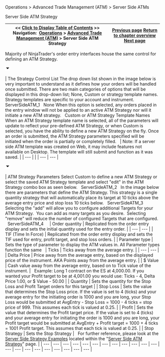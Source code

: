 ﻿


Operations \> Advanced Trade Management (ATM) \> Server Side ATMs






















Server Side ATM Strategy







| \<\< [Click to Display Table of Contents](server-side-atm-strategy.md) \>\> **Navigation:**     [Operations](operations.md) \> [Advanced Trade Management (ATM)](advanced_trade_management_atm.md) \> Server Side ATM Strategy | [Previous page](faq.md) [Return to chapter overview](advanced_trade_management_atm.md) [Next page](server-side-stop-strategy.md) |
| --- | --- |














Majority of NinjaTrader's order entry interfaces house the same control for defining an ATM Strategy.


![tog_minus](tog_minus.gif)




| The Strategy Control List The drop down list shown in the image below is very important to understand as it defines how your orders will be handled once submitted. There are two main categories of options that will be displayed in this drop\-down list; None, Custom or strategy template names. Strategy templates are specific to your account and instrument.   ServerSideATM_1   None When this option is selected, any orders placed in the entry window will not be applied to an active ATM Strategy nor will it initiate a new ATM strategy.   Custom or ATM Strategy Template Names When an ATM Strategy template name is selected, all of the parameters will update to reflect your pre\-defined ATM Strategy, or when Custom is selected, you have the ability to define a new ATM Strategy on the fly. Once an order is submitted, the ATM Strategy parameters specified will be initiated when the order is partially or completely filled.     | Note: If a server side ATM template was created on Web, it may include features not available on Desktop. The template will still submit and function as it was saved. | | --- | |
| --- | --- |



![tog_minus](tog_minus.gif)




| ATM Strategy Parameters Select Custom to define a new ATM Strategy or select the saved ATM Strategy template and select "edit" in the ATM Strategy combo box as seen below.   ServerSideATM_2   In the image below there are parameters that define the ATM Strategy. This strategy is a single quantity strategy that will automatically place its target at 10 ticks above the average entry price and stop loss 10 ticks below.   ServerSideATM_3   Selecting the "add" will allow you to configure additional Targets for your ATM Strategy.  You can add as many targets as you desire.  Selecting "remove" will reduce the number of configured Targets that are configured.   ServerSideATM_4       | Order quantity | Replicated from the order entry display and sets the initial quantity used for the entry order. | | --- | --- | | TIF (Time In Force) | Replicated from the order entry display and sets the TIF used for entry, profit target, and stop loss orders. | | Parameter type | Sets the type of parameter to display the ATM values in. All Parameter types function the same     | Ticks | Ticks away from the average entry. | | --- | --- | | Delta Price | Price away from the average entry, based on the displayed price of the instrument. AKA Points away from the average entry. | | $ Value | Cash value away from the average entry, based on to Tick value of the instrument. |      Example: Long 1 contract on the ES at 4,000\.00\. If you wanted your Profit target to be at 4,001\.00 you would use: Ticks \- 4, Delta Price 1\.00, or $ Value \- 50\.00 | | Quantity | Sets the quantity for the Stop Loss and Profit Target orders for this target | | Stop Loss | Sets the value that determines the Stop Loss price. If the value is set to 4 (ticks) and your average entry for the initiating order is 1000 and you are long, your Stop Loss would be submitted at AvgEntry \- Stop Loss \= 1000 \- 4 ticks \= stop price of 999\. This assumes each tick is valued at 0\.25\. | | Profit | Sets the value that determines the Profit target price. If the value is set to 4 (ticks) and your average entry for initiating the order is 1000 and you are long, your Profit target would be submitted at AvgEntry \+ Profit target \= 1000 \+ 4 ticks \= 1001 Profit target. This assumes that each tick is valued at 0\.25\. | | Stop Strategy | Sets the Stop Strategy |      For further reference, please look at the [Server Side Strategy Examples](tutorial-server-side-atm-examp.md) located within the "[Server Side ATM Strategy](server-side-atm-strategy.md)" page. |
| --- | --- | --- | --- | --- | --- | --- | --- | --- | --- | --- | --- | --- | --- | --- | --- | --- | --- | --- | --- | --- |










